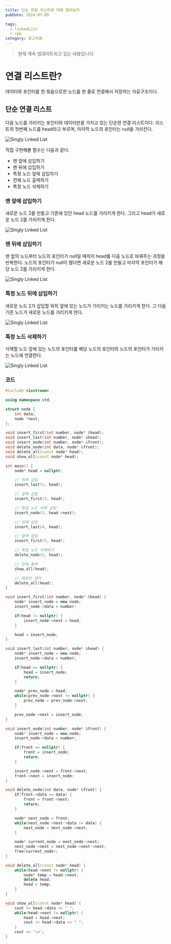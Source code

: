 ```yaml
---
title: 단순 연결 리스트에 대해 알아보자
pubDate: 2024-07-09

tags:
  - linkedList
  - cpp
category: 알고리즘
---
```


> 현재 계속 업데이트되고 있는 내용입니다.

# 연결 리스트란?

데이터와 포인터를 한 묶음으로한 노드를 한 줄로 연결해서 저장하는 자료구조이다.

## 단순 연결 리스트

다음 노드를 가리키는 포인터와 데이터만을 가지고 있는 단순한 연결 리스트이다. 리스트의 첫번째 노드를 head라고 부르며, 마지막 노드의 포인터는 null을 가리킨다.

![Singly Linked List](./singly-linked-list.png)

직접 구현해볼 함수는 다음과 같다.

- 맨 앞에 삽입하기
- 맨 뒤에 삽입하기
- 특정 노드 앞에 삽입하기
- 전체 노드 출력하기
- 특정 노드 삭제하기

### 맨 앞에 삽입하기

새로운 노드 2를 만들고 기존에 있던 head 노드를 가리키게 한다. 그리고 head가 새로운 노드 2를 가리키게 한다.

![Singly Linked List](/posts/singly-front-insert.png)

### 맨 뒤에 삽입하기

맨 앞의 노드부터 노드의 포인터가 null일 때까지 head를 다음 노드로 바꿔주는 과정을 반복한다. 노드의 포인터가 null이 됐다면 새로운 노드 2를 만들고 마지막 포인터가 해당 노드 2를 가리키게 한다.

![Singly Linked List](/posts/singly-last-insert.png)

### 특정 노드 뒤에 삽입하기

새로운 노드 2가 삽입할 위치 앞에 있는 노드가 가리키는 노드를 가리키게 한다. 그 다음 기존 노드가 새로운 노드를 가리키게 한다.

![Singly Linked List](/posts/singly-insert.png)

### 특정 노드 삭제하기

삭제할 노드 앞에 있는 노드의 포인터를 해당 노드의 포인터의 노드의 포인터가 가리키는 노드에 연결한다.

![Singly Linked List](/posts/singly-delete.png)

### 코드

```c++
#include <iostream>

using namespace std;

struct node {
    int data;
    node *next;
};

void insert_first(int number, node* &head);
void insert_last(int number, node* &head);
void insert_node(int number, node* &front);
void delete_node(int data, node* &front);
void delete_all(const node* head);
void show_all(const node* head);

int main() {
    node* head = nullptr;

    // 뒤에 삽입
    insert_last(1, head);

    // 앞에 삽입
    insert_first(2, head);

    // 특정 노드 뒤에 삽입
    insert_node(3, head->next);

    // 뒤에 삽입
    insert_last(4, head);

    // 앞에 삽입
    insert_first(5, head);

    // 특정 노드 삭제하기
    delete_node(5, head);

    // 전체 출력
    show_all(head);

    // 메모리 정리
    delete_all(head);
}

void insert_first(int number, node* &head) {
    node* insert_node = new node;
    insert_node->data = number;

    if(head != nullptr) {
        insert_node->next = head;
    }

    head = insert_node;
}

void insert_last(int number, node* &head) {
    node* insert_node = new node;
    insert_node->data = number;

    if(head == nullptr) {
        head = insert_node;
        return;
    }

    node* prev_node = head;
    while(prev_node->next != nullptr) {
        prev_node = prev_node->next;
    }

    prev_node->next = insert_node;
}

void insert_node(int number, node* &front) {
    node* insert_node = new node;
    insert_node->data = number;

    if(front == nullptr) {
        front = insert_node;
        return;
    }

    insert_node->next = front->next;
    front->next = insert_node;
}

void delete_node(int data, node* &front) {
    if(front->data == data) {
        front = front->next;
        return;
    }

    node* next_node = front;
    while(next_node->next->data != data) {
        next_node = next_node->next;
    }

    node* current_node = next_node->next;
    next_node->next = next_node->next->next;
    free(current_node);
}

void delete_all(const node* head) {
    while(head->next != nullptr) {
        node* temp = head->next;
        delete head;
        head = temp;
    }
}

void show_all(const node* head) {
    cout << head->data << " ";
    while(head->next != nullptr) {
        head = head->next;
        cout << head->data << " ";
    }
    cout << '\n';
}
```
